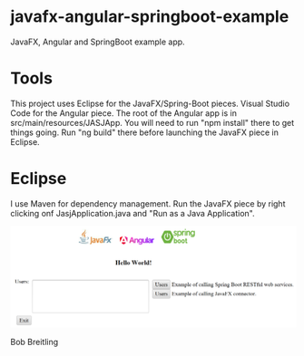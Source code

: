# javafx-angular-springboot-example
JavaFX, Angular and SpringBoot example app.

# Tools
This project uses Eclipse for the JavaFX/Spring-Boot pieces. Visual Studio Code for the Angular piece. The root of the Angular app is in src/main/resources/JASJApp. You will need to run "npm install" there to get things going. Run "ng build" there before launching the JavaFX piece in Eclipse.

# Eclipse
I use Maven for dependency management. Run the JavaFX piece by right clicking onf JasjApplication.java and "Run as a Java Application".

![App looks like this](/jas.png)

Bob Breitling

